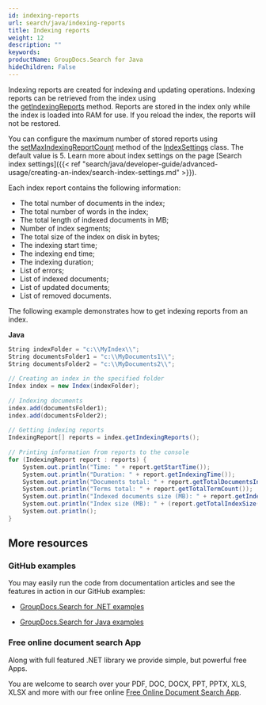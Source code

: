 ```yaml
---
id: indexing-reports
url: search/java/indexing-reports
title: Indexing reports
weight: 12
description: ""
keywords: 
productName: GroupDocs.Search for Java
hideChildren: False
---
```

Indexing reports are created for indexing and updating operations. Indexing reports can be retrieved from the index using the [getIndexingReports](https://apireference.groupdocs.com/search/java/com.groupdocs.search/Index#getIndexingReports()) method. Reports are stored in the index only while the index is loaded into RAM for use. If you reload the index, the reports will not be restored.

You can configure the maximum number of stored reports using the [setMaxIndexingReportCount](https://apireference.groupdocs.com/search/java/com.groupdocs.search/IndexSettings#setMaxIndexingReportCount(int)) method of the [IndexSettings](https://apireference.groupdocs.com/search/java/com.groupdocs.search/IndexSettings) class. The default value is 5. Learn more about index settings on the page [Search index settings]({{< ref "search/java/developer-guide/advanced-usage/creating-an-index/search-index-settings.md" >}}).

Each index report contains the following information:

*   The total number of documents in the index;
*   The total number of words in the index;
*   The total length of indexed documents in MB;
*   Number of index segments;
*   The total size of the index on disk in bytes;
*   The indexing start time;
*   The indexing end time;
*   The indexing duration;
*   List of errors;
*   List of indexed documents;
*   List of updated documents;
*   List of removed documents.

The following example demonstrates how to get indexing reports from an index.

**Java**

```csharp
String indexFolder = "c:\\MyIndex\\";
String documentsFolder1 = "c:\\MyDocuments1\\";
String documentsFolder2 = "c:\\MyDocuments2\\";
 
// Creating an index in the specified folder
Index index = new Index(indexFolder);
 
// Indexing documents
index.add(documentsFolder1);
index.add(documentsFolder2);
 
// Getting indexing reports
IndexingReport[] reports = index.getIndexingReports();
 
// Printing information from reports to the console
for (IndexingReport report : reports) {
    System.out.println("Time: " + report.getStartTime());
    System.out.println("Duration: " + report.getIndexingTime());
    System.out.println("Documents total: " + report.getTotalDocumentsInIndex());
    System.out.println("Terms total: " + report.getTotalTermCount());
    System.out.println("Indexed documents size (MB): " + report.getIndexedDocumentsSize());
    System.out.println("Index size (MB): " + (report.getTotalIndexSize() / 1024.0 / 1024.0));
    System.out.println();
}
```

## More resources

### GitHub examples

You may easily run the code from documentation articles and see the features in action in our GitHub examples:

*   [GroupDocs.Search for .NET examples](https://github.com/groupdocs-search/GroupDocs.Search-for-.NET)
    
*   [GroupDocs.Search for Java examples](https://github.com/groupdocs-search/GroupDocs.Search-for-Java)
    

### Free online document search App

Along with full featured .NET library we provide simple, but powerful free Apps.

You are welcome to search over your PDF, DOC, DOCX, PPT, PPTX, XLS, XLSX and more with our free online [Free Online Document Search App](https://products.groupdocs.app/search).
